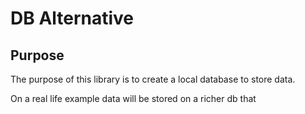 # DB Alternative

## Purpose
The purpose of this library is to create a local database to store data.

On a real life example data will be stored on a richer db that 
